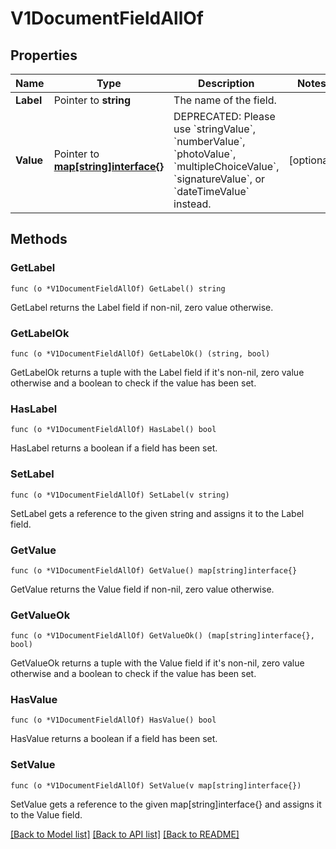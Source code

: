 # V1DocumentFieldAllOf

## Properties

Name | Type | Description | Notes
------------ | ------------- | ------------- | -------------
**Label** | Pointer to **string** | The name of the field. | 
**Value** | Pointer to [**map[string]interface{}**](.md) | DEPRECATED: Please use &#x60;stringValue&#x60;, &#x60;numberValue&#x60;, &#x60;photoValue&#x60;, &#x60;multipleChoiceValue&#x60;, &#x60;signatureValue&#x60;, or &#x60;dateTimeValue&#x60; instead. | [optional] 

## Methods

### GetLabel

`func (o *V1DocumentFieldAllOf) GetLabel() string`

GetLabel returns the Label field if non-nil, zero value otherwise.

### GetLabelOk

`func (o *V1DocumentFieldAllOf) GetLabelOk() (string, bool)`

GetLabelOk returns a tuple with the Label field if it's non-nil, zero value otherwise
and a boolean to check if the value has been set.

### HasLabel

`func (o *V1DocumentFieldAllOf) HasLabel() bool`

HasLabel returns a boolean if a field has been set.

### SetLabel

`func (o *V1DocumentFieldAllOf) SetLabel(v string)`

SetLabel gets a reference to the given string and assigns it to the Label field.

### GetValue

`func (o *V1DocumentFieldAllOf) GetValue() map[string]interface{}`

GetValue returns the Value field if non-nil, zero value otherwise.

### GetValueOk

`func (o *V1DocumentFieldAllOf) GetValueOk() (map[string]interface{}, bool)`

GetValueOk returns a tuple with the Value field if it's non-nil, zero value otherwise
and a boolean to check if the value has been set.

### HasValue

`func (o *V1DocumentFieldAllOf) HasValue() bool`

HasValue returns a boolean if a field has been set.

### SetValue

`func (o *V1DocumentFieldAllOf) SetValue(v map[string]interface{})`

SetValue gets a reference to the given map[string]interface{} and assigns it to the Value field.


[[Back to Model list]](../README.md#documentation-for-models) [[Back to API list]](../README.md#documentation-for-api-endpoints) [[Back to README]](../README.md)


